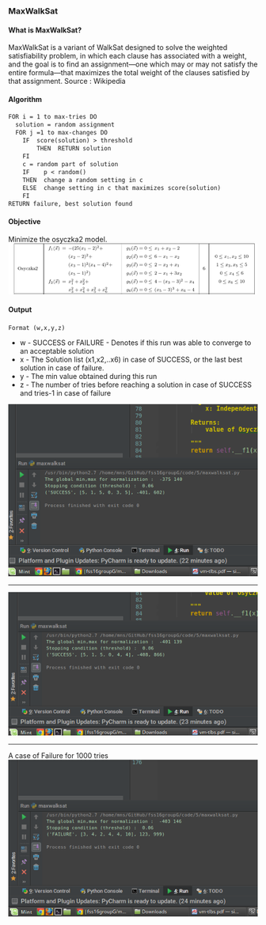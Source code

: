 ### MaxWalkSat

#### What is MaxWalkSat?
MaxWalkSat is a variant of WalkSat designed to solve the weighted satisfiability problem, in which each clause has associated with a weight, and the goal is to find an assignment—one which may or may not satisfy the entire formula—that maximizes the total weight of the clauses satisfied by that assignment.
Source : Wikipedia

#### Algorithm

```
FOR i = 1 to max-tries DO
  solution = random assignment
  FOR j =1 to max-changes DO
    IF  score(solution) > threshold
        THEN  RETURN solution
    FI
    c = random part of solution 
    IF    p < random()
    THEN  change a random setting in c
    ELSE  change setting in c that maximizes score(solution) 
    FI
RETURN failure, best solution found

```

#### Objective 
Minimize the osyczka2 model.
![osyczka2](./screen_shots/osyczka.png)

#### Output

`Format (w,x,y,z)`
* w - SUCCESS or FAILURE - Denotes if this run was able to converge to an acceptable solution
* x - The Solution list (x1,x2,..x6) in case of SUCCESS, or the last best solution in case of failure.
* y - The min value obtained during this run
* z - The number of tries before reaching a solution in case of SUCCESS and tries-1 in case of failure

![osyczka2](./screen_shots/output1.png)

------
![osyczka2](./screen_shots/output2.png)

------

A case of Failure for 1000 tries
![osyczka2](./screen_shots/output3.png)



